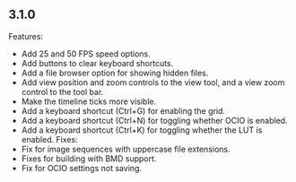## 3.1.0
Features:
* Add 25 and 50 FPS speed options.
* Add buttons to clear keyboard shortcuts.
* Add a file browser option for showing hidden files.
* Add view position and zoom controls to the view tool, and a view zoom control to the tool bar.
* Make the timeline ticks more visible.
* Add a keyboard shortcut (Ctrl+G) for enabling the grid.
* Add a keyboard shortcut (Ctrl+N) for toggling whether OCIO is enabled.
* Add a keyboard shortcut (Ctrl+K) for toggling whether the LUT is enabled.
Fixes:
* Fix for image sequences with uppercase file extensions.
* Fixes for building with BMD support.
* Fix for OCIO settings not saving.
